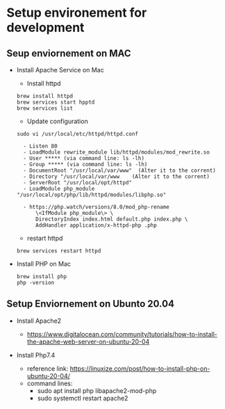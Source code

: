 # Setup environement for development

## Seup enviornement on MAC
- Install Apache Service on Mac
    -   Install httpd
    ```
    brew install httpd
    brew services start hpptd
    brew services list
    ```
    

    -   Update configuration
    ```
    sudo vi /usr/local/etc/httpd/httpd.conf
    ```   
        - Listen 80
        - LoadModule rewrite_module lib/httpd/modules/mod_rewrite.so
        - User ***** (via command line: ls -lh)
        - Group ***** (via command line: ls -lh)
        - DocumentRoot "/usr/local/var/www"  (Alter it to the corrent)
        - Directory "/usr/local/var/www    (Alter it to the corrent)
        - ServerRoot "/usr/local/opt/httpd"
        - LoadModule php_module "/usr/local/opt/php/lib/httpd/modules/libphp.so"

        - https://php.watch/versions/8.0/mod_php-rename    
            \<IfModule php_module\> \
            DirectoryIndex index.html default.php index.php \
            AddHandler application/x-httpd-php .php

    -  restart httpd 
    ```
    brew services restart httpd     
    ```


-   Install PHP on Mac
    ```
    brew install php
    php -version
    ```


## Setup Enviornement on Ubunto 20.04
-   Install Apache2 
    -   https://www.digitalocean.com/community/tutorials/how-to-install-the-apache-web-server-on-ubuntu-20-04

-   Install Php7.4
    -   reference link: https://linuxize.com/post/how-to-install-php-on-ubuntu-20-04/
    -   command lines:
        -   sudo apt install php libapache2-mod-php
        -   sudo systemctl restart apache2
  
